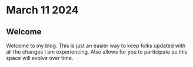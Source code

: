 # March 11 2024

## Welcome 
Welcome to my blog.  This is just an easier way to keep folks updated with all the changes I am experiencing.   Also allows for you to participate as this space will evolve over time.

